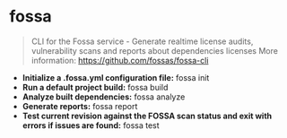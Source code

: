 # fossa
> CLI for the Fossa service - Generate realtime license audits, vulnerability scans and reports about dependencies licenses
> More information: <https://github.com/fossas/fossa-cli>
- **Initialize a .fossa.yml configuration file:**
fossa init
- **Run a default project build:**
fossa build
- **Analyze built dependencies:**
fossa analyze
- **Generate reports:**
fossa report
- **Test current revision against the FOSSA scan status and exit with errors if issues are found:**
fossa test
